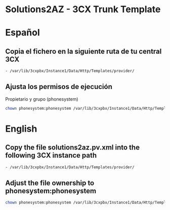 # Solutions2AZ - 3CX Trunk Template

# Español
## Copia el fichero en la siguiente ruta de tu central 3CX
```bash
- /var/lib/3cxpbx/Instance1/Data/Http/Templates/provider/
```
## Ajusta los permisos de ejecución
Propietario y grupo (phonesystem)
```bash
chown phonesystem:phonesystem /var/lib/3cxpbx/Instance1/Data/Http/Templates/provider/solutions2az.pv.xml
```

# English
## Copy the file solutions2az.pv.xml into the following 3CX instance path
```bash
- /var/lib/3cxpbx/Instance1/Data/Http/Templates/provider/
```
## Adjust the file ownership to phonesystem:phonesystem
```bash
chown phonesystem:phonesystem /var/lib/3cxpbx/Instance1/Data/Http/Templates/provider/solutions2az.pv.xml
```
